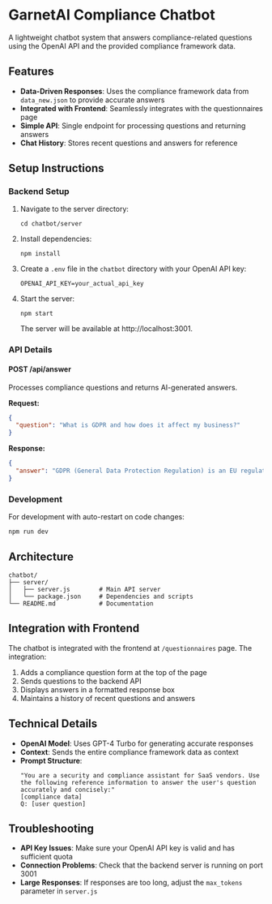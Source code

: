 # GarnetAI Compliance Chatbot

A lightweight chatbot system that answers compliance-related questions using the OpenAI API and the provided compliance framework data.

## Features

- **Data-Driven Responses**: Uses the compliance framework data from `data_new.json` to provide accurate answers
- **Integrated with Frontend**: Seamlessly integrates with the questionnaires page
- **Simple API**: Single endpoint for processing questions and returning answers
- **Chat History**: Stores recent questions and answers for reference

## Setup Instructions

### Backend Setup

1. Navigate to the server directory:
   ```
   cd chatbot/server
   ```

2. Install dependencies:
   ```
   npm install
   ```

3. Create a `.env` file in the `chatbot` directory with your OpenAI API key:
   ```
   OPENAI_API_KEY=your_actual_api_key
   ```

4. Start the server:
   ```
   npm start
   ```
   
   The server will be available at http://localhost:3001.

### API Details

#### POST /api/answer

Processes compliance questions and returns AI-generated answers.

**Request:**
```json
{
  "question": "What is GDPR and how does it affect my business?"
}
```

**Response:**
```json
{
  "answer": "GDPR (General Data Protection Regulation) is an EU regulation that..."
}
```

### Development

For development with auto-restart on code changes:
```
npm run dev
```

## Architecture

```
chatbot/
├── server/
│   ├── server.js        # Main API server
│   └── package.json     # Dependencies and scripts
└── README.md            # Documentation
```

## Integration with Frontend

The chatbot is integrated with the frontend at `/questionnaires` page. The integration:

1. Adds a compliance question form at the top of the page
2. Sends questions to the backend API
3. Displays answers in a formatted response box
4. Maintains a history of recent questions and answers

## Technical Details

- **OpenAI Model**: Uses GPT-4 Turbo for generating accurate responses
- **Context**: Sends the entire compliance framework data as context
- **Prompt Structure**:
  ```
  "You are a security and compliance assistant for SaaS vendors. Use the following reference information to answer the user's question accurately and concisely:"
  [compliance data]
  Q: [user question]
  ```

## Troubleshooting

- **API Key Issues**: Make sure your OpenAI API key is valid and has sufficient quota
- **Connection Problems**: Check that the backend server is running on port 3001
- **Large Responses**: If responses are too long, adjust the `max_tokens` parameter in `server.js` 